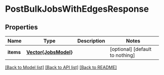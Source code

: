 # PostBulkJobsWithEdgesResponse


## Properties
Name | Type | Description | Notes
------------ | ------------- | ------------- | -------------
**items** | [**Vector{JobsModel}**](JobsModel.md) |  | [optional] [default to nothing]


[[Back to Model list]](../README.md#models) [[Back to API list]](../README.md#api-endpoints) [[Back to README]](../README.md)


